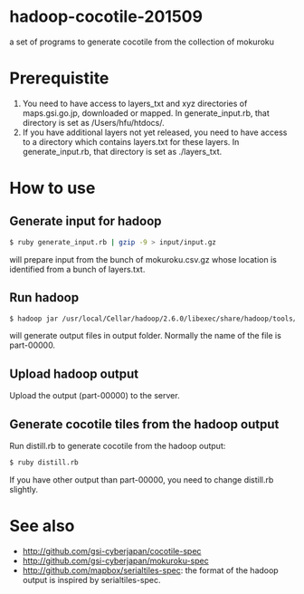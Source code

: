 # hadoop-cocotile-201509
a set of programs to generate cocotile from the collection of mokuroku

# Prerequistite
1. You need to have access to layers_txt and xyz directories of maps.gsi.go.jp, downloaded or mapped. In generate_input.rb, that directory is set as /Users/hfu/htdocs/.
2. If you have additional layers not yet released, you need to have access to a directory which contains layers.txt for these layers. In generate_input.rb, that directory is set as ./layers_txt.


# How to use
## Generate input for hadoop
```sh
$ ruby generate_input.rb | gzip -9 > input/input.gz
```
will prepare input from the bunch of mokuroku.csv.gz whose location is identified from a bunch of layers.txt.

## Run hadoop
```sh
$ hadoop jar /usr/local/Cellar/hadoop/2.6.0/libexec/share/hadoop/tools/lib/hadoop-streaming-2.6.0.jar -input input -output output -mapper cat -reducer reduce.rb
```
will generate output files in output folder. Normally the name of the file is part-00000.

## Upload hadoop output
Upload the output (part-00000) to the server.

## Generate cocotile tiles from the hadoop output
Run distill.rb to generate cocotile from the hadoop output:
```sh
$ ruby distill.rb
```
If you have other output than part-00000, you need to change distill.rb slightly.

# See also
- http://github.com/gsi-cyberjapan/cocotile-spec
- http://github.com/gsi-cyberjapan/mokuroku-spec
- http://github.com/mapbox/serialtiles-spec: the format of the hadoop output is inspired by serialtiles-spec.
